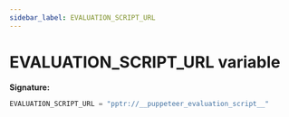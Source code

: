 ```yaml
---
sidebar_label: EVALUATION_SCRIPT_URL
---
```

# EVALUATION\_SCRIPT\_URL variable


**Signature:**

```typescript
EVALUATION_SCRIPT_URL = "pptr://__puppeteer_evaluation_script__"
```
